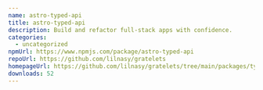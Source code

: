 ```yaml
---
name: astro-typed-api
title: astro-typed-api
description: Build and refactor full-stack apps with confidence.
categories:
  - uncategorized
npmUrl: https://www.npmjs.com/package/astro-typed-api
repoUrl: https://github.com/lilnasy/gratelets
homepageUrl: https://github.com/lilnasy/gratelets/tree/main/packages/typed-api
downloads: 52
---
```

